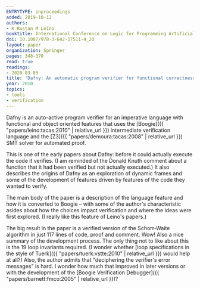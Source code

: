```yaml
---
ENTRYTYPE: inproceedings
added: 2019-10-12
authors:
- K Rustan M Leino
booktitle: International Conference on Logic for Programming Artificial Intelligence and Reasoning
doi: 10.1007/978-3-642-17511-4_20
layout: paper
organization: Springer
pages: 348-370
read: true
readings:
- 2020-03-03
title: 'Dafny: An automatic program verifier for functional correctness'
year: 2010
topics:
- tools
- verification
---
```


Dafny is an auto-active program verifier for an imperative
language with functional and object oriented features
that uses
the 
[Boogie]({{ "papers/leino:tacas:2010" | relative_url }})
intermediate verification language
and the
[Z3]({{ "papers/demoura:tacas:2008" | relative_url }})
SMT solver
for automated proof.

This is one of the early papers about Dafny: before it could
actually execute the code it verifies.
(I am reminded of the Donald Knuth comment about a function that
it had been verified but not actually executed.)
It also describes 
the origins of Dafny as an exploration of dynamic frames
and some of the development of features driven
by features of the code they wanted to verify.

The main body of the paper is a description of the language
feature and how it is converted to Boogie – with some of the
author's characteristic asides about how the choices impact
verification and where the ideas were first explored.
(I really like this feature of Leino's papers.)

The big result in the paper is a verified version of
the Schorr-Waite algorithm in just 117 lines of
code, proof and comment.  Wow!
Also a nice summary of the development process.
The only thing not to like about this is the 19
loop invariants required.
(I wonder whether [loop specifications in the style of Tuerk]({{ "papers/tuerk:vstte:2010" | relative_url }})
would help at all?)
Also, the author admits that "deciphering the verifier's
error messages" is hard.
I wonder how much that improved in later versions
or with the development of the
[Boogie Verification Debugger]({{ "papers/barnett:fmco:2005" | relative_url }})?